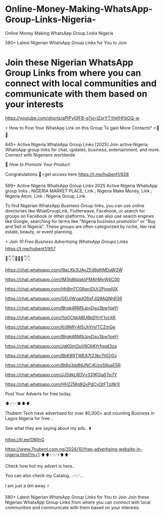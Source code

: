 # Online-Money-Making-WhatsApp-Group-Links-Nigeria-

Online Money Making WhatsApp Group Links Nigeria 

580+ Latest Nigerian WhatsApp Group Links for You to Join
# Join these Nigerian WhatsApp Group Links from where you can connect with local communities and communicate with them based on your interests

https://youtube.com/shorts/aPIPyGfF8-g?si=lZorYTYmfHFbOQ-w

⚡ How to Post Your WhatApp Link on this Group To gain More Contacts* 🔥💯🤩

645+ Active Nigeria WhatsApp Group Links [2025]
Join active Nigeria WhatsApp group links for chat, updates, business, entertainment, and more. Connect with Nigerians worldwide

📣 *How to Promote Your Product* 

Congratulations 🥳⭐get access here
https://t.me/hubent1/828

599+ Active Nigeria WhatsApp Group Links 2025
Active Nigeria WhatsApp group links ; NIGERIA MARKET PLACE, Link ; Nigeria Make Money, Link ; Nigeria Atom, Link ; Nigeria Group, Link 

To find Nigerian WhatsApp Business Group links, you can use online directories like WhatGroupLink, Flutterwave, Facebook, or search for groups on Facebook or other platforms. You can also use search engines like Google, searching for terms like "Nigeria business promotion" or "Buy and Sell in Nigeria". These groups are often categorized by niche, like real estate, beauty, or event planning. 

⚡ *Join 10 Free Business Advertising WhatsApp Groups Links*
https://t.me/hubent1/957

🔗👇👇🛒✅✅👇👇

https://chat.whatsapp.com/I8eLKk3UAvZEd6eKMDaW2W

https://chat.whatsapp.com/IM3td6pIatoFMAhMvW4C00

https://chat.whatsapp.com/HhBmTC08qcjDUr2PjqwI0X

https://chat.whatsapp.com/GEUjWvadO6xFJQ9AQNhR36

https://chat.whatsapp.com/Bhqk4RM9JpyDsu3bw1peYj

https://chat.whatsapp.com/I1qOCtjkABU6bDYnY1vcXK

https://chat.whatsapp.com/Kii9MFr4I5iJhYnVTCZmGe

https://chat.whatsapp.com/Bhqk4RM9JpyDsu3bw1peYj

https://chat.whatsapp.com/JgK0mOuV6OIIAYrfqq43za

https://chat.whatsapp.com/BbK8RTWEA7t23br7Ij02Gv

https://chat.whatsapp.com/Bt6g3ddNUNC4UzsS9saESR

https://chat.whatsapp.com/JJSdkLRDVv331KOia5Tp7Y

https://chat.whatsapp.com/HH2ZMq8QxPdCvQtFTziNrX

Post Your Adverts for free today.

⬆️✅✅⬆️⬆️⬆️


7hubent Tech have advertised for over 80,000+ and counting Business in Lagos Nigeria for free...


See what they are saying about my ads.. ⬇️


https://tr.ee/O6IlnG

https://www.7hubent.com.ng/2024/10/free-advertising-website-in-nigeria.html?m=1
⬆️⬆️✅✅⚡⬆️⬆️

Check how hot my advert is here..

You can also check my Catalog.. ✅✅...

I am just a dm away
⚡

580+ Latest Nigerian WhatsApp Group Links for You to Join
Join these Nigerian WhatsApp Group Links from where you can connect with local communities and communicate with them based on your interests
